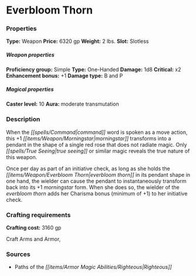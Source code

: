 ﻿---
Title: "Everbloom Thorn"
Type: "Weapon"
Price: "6320 gp"
Weight: "2 lbs."
Slot: "Slotless"
Proficiency group: "Simple"
Weapon properties Type: "One-Handed"
Damage: "1d8"
Critical: "x2"
Enhancement bonus: "+1"
Damage type: "B and P"
Caster level: "10"
Aura: "moderate transmutation"
Description: |
  "When the command word is spoken as a move action, this _+1 morningstar_ transforms into a pendant in the shape of a single red rose that does not radiate magic. Only true seeing or similar magic reveals the true nature of this weapon.
  Once per day as part of an initiative check, as long as she holds the _everbloom thorn_ in its pendant shape in one hand, the wielder can cause the pendant to instantaneously transform back into its +1 morningstar form. When she does so, the wielder of the everbloom thorn adds her Charisma bonus (minimum of +1) to her initiative check."
Crafting cost: "3160 gp"
Sources: "['Paths of the Righteous']"
---

# Everbloom Thorn

### Properties

**Type:** Weapon **Price:** 6320 gp **Weight:** 2 lbs. **Slot:** Slotless

##### Weapon properties

**Proficiency group:** Simple **Type:** One-Handed **Damage:** 1d8 **Critical:** x2 **Enhancement bonus:** +1 **Damage type:** B and P

##### Magical properties

**Caster level:** 10 **Aura:** moderate transmutation

### Description

When the _[[spells/Command|command]]_ word is spoken as a move action, this +1 _[[items/Weapon/Morningstar|morningstar]]_ transforms into a pendant in the shape of a single red rose that does not radiate magic. Only _[[spells/True Seeing|true seeing]]_ or similar magic reveals the true nature of this weapon.

Once per day as part of an initiative check, as long as she holds the _[[items/Weapon/Everbloom Thorn|everbloom thorn]]_ in its pendant shape in one hand, the wielder can cause the pendant to instantaneously transform back into its +1 _morningstar_ form. When she does so, the wielder of the _everbloom thorn_ adds her Charisma bonus (minimum of +1) to her initiative check.

### Crafting requirements

**Crafting cost:** 3160 gp

Craft Arms and Armor,

### Sources

* Paths of the _[[items/Armor Magic Abilities/Righteous|Righteous]]_